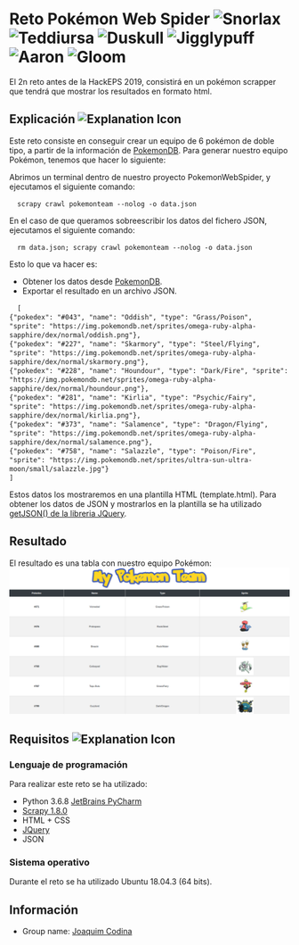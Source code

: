 # Reto Pokémon Web Spider <img src="https://image.flaticon.com/icons/svg/1752/1752813.svg" alt="Snorlax" height="40" width="40"> <img src="https://image.flaticon.com/icons/svg/1752/1752867.svg" alt="Teddiursa" height="40" width="40"> <img src="https://image.flaticon.com/icons/svg/1752/1752682.svg" alt="Duskull" height="40" width="40"> <img src="https://image.flaticon.com/icons/svg/1752/1752713.svg" alt="Jigglypuff" height="40" width="40"> <img src="https://image.flaticon.com/icons/svg/1752/1752633.svg" alt="Aaron" height="40" width="40"> <img src="https://image.flaticon.com/icons/svg/1752/1752695.svg" alt="Gloom" height="40" width="40">
El 2n reto antes de la HackEPS 2019, consistirá en un pokémon scrapper que tendrá que mostrar los resultados en formato html.

## Explicación <img src="https://image.flaticon.com/icons/svg/1180/1180260.svg" alt="Explanation Icon" height="40" width="40">
Este reto consiste en conseguir crear un equipo de 6 pokémon de doble tipo, a partir de la información de [PokemonDB](https://pokemondb.net/). 
Para generar nuestro equipo Pokémon, tenemos que hacer lo siguiente:

Abrimos un terminal dentro de nuestro proyecto PokemonWebSpider, y ejecutamos el siguiente comando:
```
  scrapy crawl pokemonteam --nolog -o data.json
```
En el caso de que queramos sobreescribir los datos del fichero JSON, ejecutamos el siguiente comando:
```
  rm data.json; scrapy crawl pokemonteam --nolog -o data.json
```
Esto lo que va hacer es:
- Obtener los datos desde [PokemonDB](https://pokemondb.net/).
- Exportar el resultado en un archivo JSON.
```
  [
{"pokedex": "#043", "name": "Oddish", "type": "Grass/Poison", "sprite": "https://img.pokemondb.net/sprites/omega-ruby-alpha-sapphire/dex/normal/oddish.png"},
{"pokedex": "#227", "name": "Skarmory", "type": "Steel/Flying", "sprite": "https://img.pokemondb.net/sprites/omega-ruby-alpha-sapphire/dex/normal/skarmory.png"},
{"pokedex": "#228", "name": "Houndour", "type": "Dark/Fire", "sprite": "https://img.pokemondb.net/sprites/omega-ruby-alpha-sapphire/dex/normal/houndour.png"},
{"pokedex": "#281", "name": "Kirlia", "type": "Psychic/Fairy", "sprite": "https://img.pokemondb.net/sprites/omega-ruby-alpha-sapphire/dex/normal/kirlia.png"},
{"pokedex": "#373", "name": "Salamence", "type": "Dragon/Flying", "sprite": "https://img.pokemondb.net/sprites/omega-ruby-alpha-sapphire/dex/normal/salamence.png"},
{"pokedex": "#758", "name": "Salazzle", "type": "Poison/Fire", "sprite": "https://img.pokemondb.net/sprites/ultra-sun-ultra-moon/small/salazzle.jpg"}
]
```
Estos datos los mostraremos en una plantilla HTML (template.html). Para obtener los datos de JSON y mostrarlos en la plantilla se ha utilizado [getJSON() de la libreria JQuery](https://api.jquery.com/jQuery.getJSON/).

## Resultado
El resultado es una tabla con nuestro equipo Pokémon:
![Preview](images/result.png)

## Requisitos <img src="https://image.flaticon.com/icons/svg/2132/2132377.svg" alt="Explanation Icon" height="40" width="40"> 

### Lenguaje de programación
Para realizar este reto se ha utilizado:
- Python 3.6.8 [JetBrains PyCharm](https://www.jetbrains.com/pycharm/)
- [Scrapy 1.8.0](https://scrapy.org/)
- HTML + CSS
- [JQuery](https://jquery.com/)
- JSON

### Sistema operativo
Durante el reto se ha utilizado Ubuntu 18.04.3 (64 bits).

## Información
- Group name: [Joaquim Codina](https://github.com/joaquimcodina)
